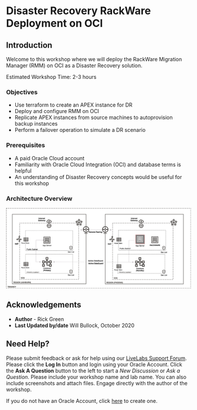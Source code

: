 # Disaster Recovery RackWare Deployment on OCI

## Introduction
Welcome to this workshop where we will deploy the RackWare Migration Manager (RMM) on OCI as a Disaster Recovery solution.

Estimated Workshop Time: 2-3 hours

### Objectives
- Use terraform to create an APEX instance for DR
- Deploy and configure RMM on OCI
- Replicate APEX instances from source machines to autoprovision backup instances
- Perform a failover operation to simulate a DR scenario

### Prerequisites
- A paid Oracle Cloud account
- Familiarity with Oracle Cloud Integration (OCI) and database terms is helpful
- An understanding of Disaster Recovery concepts would be useful for this workshop

### Architecture Overview
![](./images/Rackwarediagram.png)


## Acknowledgements
- **Author** - Rick Green
- **Last Updated by/date** Will Bullock, October 2020

## Need Help?
Please submit feedback or ask for help using our [LiveLabs Support Forum](https://community.oracle.com/tech/developers/categories/oracle-maa-dataguard-rac). Please click the **Log In** button and login using your Oracle Account. Click the **Ask A Question** button to the left to start a *New Discussion* or *Ask a Question*.  Please include your workshop name and lab name.  You can also include screenshots and attach files.  Engage directly with the author of the workshop.

If you do not have an Oracle Account, click [here](https://profile.oracle.com/myprofile/account/create-account.jspx) to create one.
